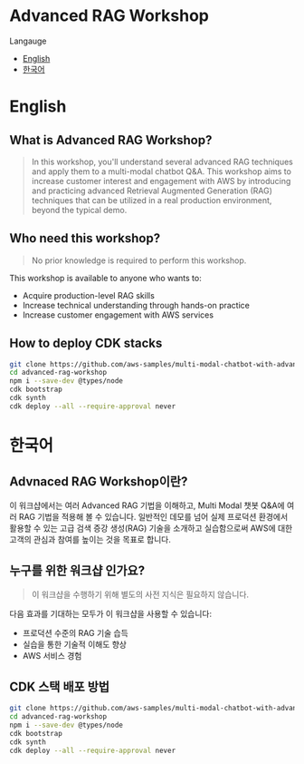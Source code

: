 # Advanced RAG Workshop

Langauge
* [English](English)
* [한국어](한국어)


# English
## What is Advanced RAG Workshop?
> In this workshop, you'll understand several advanced RAG techniques and apply them to a multi-modal chatbot Q&A. This workshop aims to increase customer interest and engagement with AWS by introducing and practicing advanced Retrieval Augmented Generation (RAG) techniques that can be utilized in a real production environment, beyond the typical demo.

## Who need this workshop?
> No prior knowledge is required to perform this workshop.

This workshop is available to anyone who wants to:
* Acquire production-level RAG skills
* Increase technical understanding through hands-on practice
* Increase customer engagement with AWS services 

## How to deploy CDK stacks
```bash
git clone https://github.com/aws-samples/multi-modal-chatbot-with-advanced-rag.git
cd advanced-rag-workshop
npm i --save-dev @types/node
cdk bootstrap
cdk synth
cdk deploy --all --require-approval never
```

# 한국어

## Advnaced RAG Workshop이란?
이 워크샵에서는 여러 Advanced RAG 기법을 이해하고, Multi Modal 챗봇 Q&A에 여러 RAG 기법을 적용해 볼 수 있습니다. 일반적인 데모를 넘어 실제 프로덕션 환경에서 활용할 수 있는 고급 검색 증강 생성(RAG) 기술을 소개하고 실습함으로써 AWS에 대한 고객의 관심과 참여를 높이는 것을 목표로 합니다.

## 누구를 위한 워크샵 인가요?
> 이 워크샵을 수행하기 위해 별도의 사전 지식은 필요하지 않습니다.

다음 효과를 기대하는 모두가 이 워크샵을 사용할 수 있습니다:
* 프로덕션 수준의 RAG 기술 습득
* 실습을 통한 기술적 이해도 향상
* AWS 서비스 경험

## CDK 스택 배포 방법
```bash
git clone https://github.com/aws-samples/multi-modal-chatbot-with-advanced-rag.git
cd advanced-rag-workshop
npm i --save-dev @types/node
cdk bootstrap
cdk synth
cdk deploy --all --require-approval never
```
